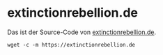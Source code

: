 extinctionrebellion.de
======================

Das ist der Source-Code von [extinctionrebellion.de](https://extinctionrebellion.de).

```
wget -c -m https://extinctionrebellion.de
```

